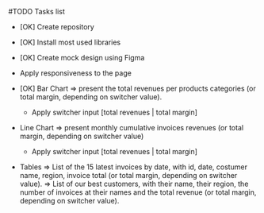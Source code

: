 #TODO Tasks list

- [OK] Create repository
- [OK] Install most used libraries
- [OK] Create mock design using Figma

- Apply responsiveness to the page
- [OK] Bar Chart => present the total revenues per products categories (or total margin, depending on switcher value).
  - Apply switcher input [total revenues | total margin]
- Line Chart => present monthly cumulative invoices revenues (or total margin, depending on switcher value)
  - Apply switcher input [total revenues | total margin]
- Tables
  => List of the 15 latest invoices by date, with id, date, costumer name, region, invoice total (or total margin, depending on switcher value).
  => List of our best customers, with their name, their region, the number of invoices at their names and the total revenue (or total margin, depending on switcher value).
